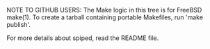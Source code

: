 NOTE TO GITHUB USERS: The Make logic in this tree is for FreeBSD make(1).
To create a tarball containing portable Makefiles, run 'make publish'.

For more details about spiped, read the README file.
